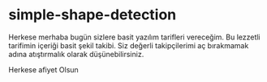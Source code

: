 # simple-shape-detection
Herkese merhaba bugün sizlere basit yazılım tarifleri vereceğim. Bu lezzetli tarifimin içeriği basit şekil takibi. Siz değerli takipçilerimi aç bırakmamak adına atıştırmalık olarak düşünebilirsiniz.

Herkese afiyet Olsun
